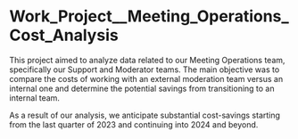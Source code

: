 # Work_Project__Meeting_Operations_Cost_Analysis

This project aimed to analyze data related to our Meeting Operations team, specifically our Support and Moderator teams. The main objective was to compare the costs of working with an external moderation team versus an internal one and determine the potential savings from transitioning to an internal team.

As a result of our analysis, we anticipate substantial cost-savings starting from the last quarter of 2023 and continuing into 2024 and beyond.